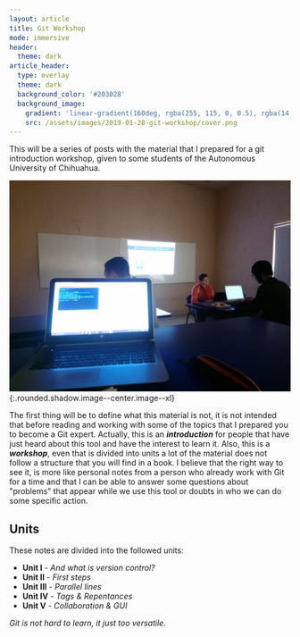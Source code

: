 ```yaml
---
layout: article
title: Git Workshop
mode: immersive
header:
  theme: dark
article_header:
  type: overlay
  theme: dark
  background_color: '#203028'
  background_image:
    gradient: 'linear-gradient(160deg, rgba(255, 115, 0, 0.5), rgba(14, 48, 108, 0.5))'
    src: /assets/images/2019-01-28-git-workshop/cover.png
---
```


This will be a series of posts with the material that I prepared for a git introduction workshop, given to some students of the Autonomous University of Chihuahua.

![The Workshop][workshop]{:.rounded.shadow.image--center.image--xl}

The first thing will be to define what this material is not, it is not intended that before reading and working with some of the topics that I prepared you to become a Git expert. Actually, this is an ***introduction*** for people that have just heard about this tool and have the interest to learn it. Also, this is a ***workshop***, even that is divided into units a lot of the material does not follow a structure that you will find in a book.
I believe that the right way to see it, is more like personal notes from a person who already work with Git for a time and that I can be able to answer some questions about "problems" that appear while we use this tool or doubts in who we can do some specific action.

## Units
These notes are divided into the followed units:
- **Unit I** - _And what is version control?_
- **Unit II** - _First steps_
- **Unit III** - _Parallel lines_
- **Unit IV** - _Tags & Repentances_
- **Unit V** - _Collaboration & GUI_

_Git is not hard to learn, it just too versatile._

<!--Images References-->
[workshop]: assets/images/2019-02-28-git-workshop/workshop.jpeg "Me giving the workshop"
